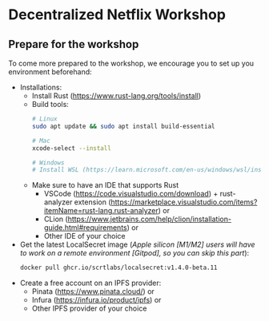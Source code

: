 # Decentralized Netflix Workshop
## Prepare for the workshop
To come more prepared to the workshop, we encourage you to set up you environment beforehand:
* Installations:
    * Install Rust (https://www.rust-lang.org/tools/install)
    * Build tools:
        ```bash
        # Linux 
        sudo apt update && sudo apt install build-essential

        # Mac
        xcode-select --install

        # Windows
        # Install WSL (https://learn.microsoft.com/en-us/windows/wsl/install) and then do the Linux part above ^
        ```
    * Make sure to have an IDE that supports Rust
        * VSCode (https://code.visualstudio.com/download) + rust-analyzer extension (https://marketplace.visualstudio.com/items?itemName=rust-lang.rust-analyzer) or
        * CLion (https://www.jetbrains.com/help/clion/installation-guide.html#requirements) or
        * Other IDE of your choice
* Get the latest LocalSecret image (*Apple silicon [M1/M2] users will have to work on a remote environment [Gitpod], so you can skip this part*):
    ```bash
    docker pull ghcr.io/scrtlabs/localsecret:v1.4.0-beta.11
    ```
* Create a free account on an IPFS provider:
    * Pinata (https://www.pinata.cloud/) or
    * Infura (https://infura.io/product/ipfs) or
    * Other IPFS provider of your choice